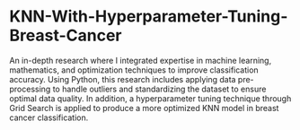 # KNN-With-Hyperparameter-Tuning-Breast-Cancer

An in-depth research where I integrated expertise in machine learning, mathematics, and optimization techniques to improve classification accuracy. Using Python, this research includes applying data pre-processing to handle outliers and standardizing the dataset to ensure optimal data quality. In addition, a hyperparameter tuning technique through Grid Search is applied to produce a more optimized KNN model in breast cancer classification.
